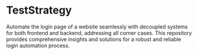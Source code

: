 # TestStrategy
Automate the login page of a website seamlessly with decoupled systems for both frontend and backend, addressing all corner cases. This repository provides comprehensive insights and solutions for a robust and reliable login automation process.
